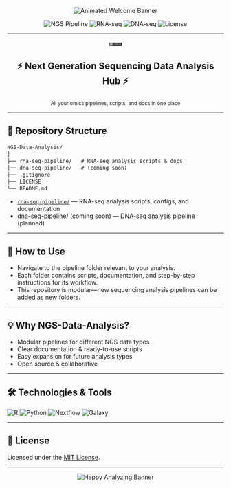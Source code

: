 <p align="center">
  <img src="https://readme-typing-svg.demolab.com?font=Fira+Code&pause=900&color=2EC4B6&background=FFFFFF00&center=true&vCenter=true&lines=Welcome+to+NGS-Data-Analysis+%F0%9F%94%8A;Your+central+hub+for+omics+data+analysis!;lysis+RNA-seq+and+DNA-seq+pipelines+inside..." alt="Animated Welcome Banner" />
</p>

<p align="center">
  <img src="https://img.shields.io/badge/NGS-Pipeline-blueviolet?style=for-the-badge&logo=databricks" alt="NGS Pipeline" />
  <img src="https://img.shields.io/badge/RNA--seq-supported-brightgreen?style=for-the-badge&logo=RStudio" alt="RNA-seq" />
  <img src="https://img.shields.io/badge/DNA--seq-coming_soon-ff69b4?style=for-the-badge&logo=python" alt="DNA-seq" />
  <img src="https://img.shields.io/github/license/VampZie/NGS-Data-Analysis?style=for-the-badge" alt="License" />
</p>

---

<div align="center">
  <img src="https://raw.githubusercontent.com/aleen42/badges/main/src/github.svg" width="30"/>
  <h2>⚡ Next Generation Sequencing Data Analysis Hub ⚡</h2>
  <sub>All your omics pipelines, scripts, and docs in one place</sub>
</div>

---

## 📁 Repository Structure

```
NGS-Data-Analysis/
│
├── rna-seq-pipeline/   # RNA-seq analysis scripts & docs
├── dna-seq-pipeline/   # (coming soon)
├── .gitignore
├── LICENSE
└── README.md
```

- [`rna-seq-pipeline/`](./rna-seq-pipeline/) — RNA-seq analysis scripts, configs, and documentation  
- dna-seq-pipeline/ (coming soon) — DNA-seq analysis pipeline (planned)

---

## 🚦 How to Use

- Navigate to the pipeline folder relevant to your analysis.
- Each folder contains scripts, documentation, and step-by-step instructions for its workflow.
- This repository is modular—new sequencing analysis pipelines can be added as new folders.

---

## 💡 Why NGS-Data-Analysis?

- Modular pipelines for different NGS data types
- Clear documentation & ready-to-use scripts
- Easy expansion for future analysis types
- Open source & collaborative

---

## 🛠️ Technologies & Tools

![R](https://img.shields.io/badge/R-Bioconductor-276DC3?style=flat-square&logo=r)
![Python](https://img.shields.io/badge/Python-Data%20Science-FFD43B?style=flat-square&logo=python)
![Nextflow](https://img.shields.io/badge/Nextflow-Workflow-16A085?style=flat-square)
![Galaxy](https://img.shields.io/badge/Galaxy-Platform-F9DC3E?style=flat-square)

---

## 📜 License

Licensed under the [MIT License](./LICENSE).

---

<p align="center">
  <img src="https://readme-typing-svg.demolab.com?font=Fira+Code&pause=2000&color=F37335&background=FFFFFF00&center=true&vCenter=true&lines=Happy+Analyzing!+%F0%9F%92%AB" alt="Happy Analyzing Banner" />
</p>
